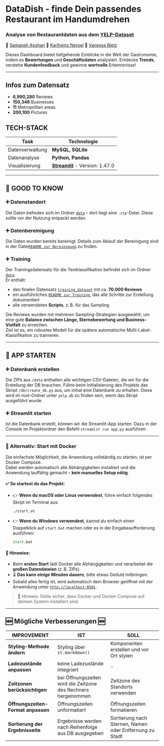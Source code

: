 # DataDish - finde Dein passendes Restaurant im Handumdrehen
### Analyse von Restaurantdaten aus dem [YELP-Dataset](https://business.yelp.com/data/resources/open-dataset/)
👥 [Samaneh Asghari](https://github.com/samaneh-asghari)
👥 [Karlheinz Nerpel](https://github.com/User-1175)
👥 [Vanessa Bletz](https://github.com/VanessaJohannsdottir)

Dieses Dashboard bietet tiefgehende Einblicke in die Welt der Gastronomie, indem es **Bewertungen** und **Geschäftsdaten** analysiert. Entdecke **Trends**, verstehe **Kundenfeedback** und gewinne **wertvolle** Erkenntnisse!

---

## Infos zum Datensatz
- **6,990,280** Reviews
- **150,346** Businesses
- **11** Metropolitan areas
- **200,100** Pictures

## TECH-STACK

| Task            | Technologie                                                   |
|-----------------|---------------------------------------------------------------|
| Datenverwaltung | **MySQL, SQLite**                                             |
| Datenanalyse    | **Python, Pandas**                                            |
| Visualisierung  | **[Streamlit](https://docs.streamlit.io/)** - Version: 1.47.0 |

---

## 💬 GOOD TO KNOW

### ➕ Datenstandort

Die Daten befinden sich im Ordner [`data`](./data/) – dort liegt eine `.zip`-Datei. Diese sollte vor der Nutzung entpackt werden.

### ➕ Datenbereinigung

Die Daten wurden bereits bereinigt. Details zum Ablauf der Bereinigung sind in der Datei[`README zur Bereinigung`](./cleaning/README.md) zu finden.

### ➕ Training

Der Trainingsdatensatz für die Textklassifikation befindet sich im Ordner  [`data`](./data/).  
Er enthält:

- den finalen Datensatz [`training_dataset`](./training/training_dataset_70k_balanced_token.zip) mit ca. **70.000 Reviews**  
- ein ausführliches [`README zur Training`](./training/README.md), das alle Schritte zur Erstellung dokumentiert  
- alle verwendeten **Scripts**, z. B. für das Sampling  

Die Reviews wurden mit mehreren Sampling-Strategien ausgewählt, um eine gute **Balance zwischen Länge, Sternebewertung und Business-Vielfalt** zu erreichen.  
Ziel ist es, ein robustes Modell für die spätere automatische Multi-Label-Klassifikation zu trainieren.

--- 
## 🚀 APP STARTEN

### ➕ Datenbank erstellen

Die ZIPs aus `/data` enthalten alle wichtigen CSV-Dateien, die wir für die Erstellung der DB brauchen. 
Führe beim Initialisierung des Projekts das Skript `/db/create_db.py` aus, um initial eine Datenbank zu erhalten. Diese wird im root-Ordner unter `yelp.db` zu finden sein, wenn das Skript ausgeführt wurde.

### ➕ Streamlit starten

Ist die Datenbank erstellt, können wir die Streamlit-App starten. Dazu in der Console im Projektordner den Befehl `streamlit run app.py` ausführen.

---

### 🐳 Alternativ: Start mit Docker

Die einfachste Möglichkeit, die Anwendung vollständig zu starten, ist per Docker Compose.  
Dabei werden automatisch alle Abhängigkeiten installiert und die Anwendung lauffähig gemacht – **kein manuelles Setup nötig**.

#### ✅ So startest du das Projekt:

- 👉 **Wenn du macOS oder Linux verwendest**, führe einfach folgendes Skript im Terminal aus:
  ```bash
  ./start.sh
  ```

- 👉 **Wenn du Windows verwendest**, kannst du einfach einen Doppelklick auf `start.bat` machen oder es in der Eingabeaufforderung ausführen:
  ```cmd
  start.bat
  ```

#### 📝 Hinweise:

- Beim **ersten Start** lädt Docker alle Abhängigkeiten und verarbeitet die **großen Datendateien** (z. B. ZIPs).
- ⏳ **Das kann einige Minuten dauern**, bitte etwas Geduld mitbringen.
- Sobald alles fertig ist, wird automatisch dein Browser geöffnet mit der Anwendung unter [`http://localhost:8501`](http://localhost:8501).

> 📌 Hinweis: Stelle sicher, dass Docker und Docker Compose auf deinem System installiert sind.

---

## 🆕 Mögliche Verbesserungen 🆕

| IMPROVEMENT                        | IST                                                           | SOLL                                                    |
|------------------------------------|---------------------------------------------------------------|---------------------------------------------------------|
| **Styling-Methode ändern**         | Styling über `st.markdown()`                                  | Komponenten erstellen und vor Ort stylen                |
| **Ladezustände anpassen**          | keine Ladezustände integriert                                 | -                                                       |
| **Zeitzonen berücksichtigen**      | bei Öffnungszeiten wird die Zeitzone des Rechners hergenommen | Zeitzone des Standorts verwenden                        |
| **Öffnungszeiten-Format anpassen** | Öffnungszeiten unformatiert                                   | Öffnungszeiten formatieren                              |
| **Sortierung der Ergebnisseite**   | Ergebnisse werden nach Reihenfolge aus DB ausgegeben          | Sortierung nach Sternen, Namen oder Entfernung zu Stadt |